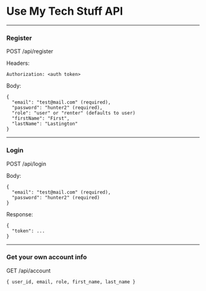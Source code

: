 # Use My Tech Stuff API

---

### Register

POST /api/register

Headers:
```
Authorization: <auth token>
```

Body:
```
{
  "email": "test@mail.com" (required),
  "password": "hunter2" (required),
  "role": "user" or "renter" (defaults to user)
  "firstName": "First",
  "lastName": "Lastington"
}
```

---

### Login

POST /api/login

Body:
```
{
  "email": "test@mail.com" (required),
  "password": "hunter2" (required)
}
```

Response:
```
{
  "token": ...
}
```

---

### Get your own account info

GET /api/account
```
{ user_id, email, role, first_name, last_name }
```


